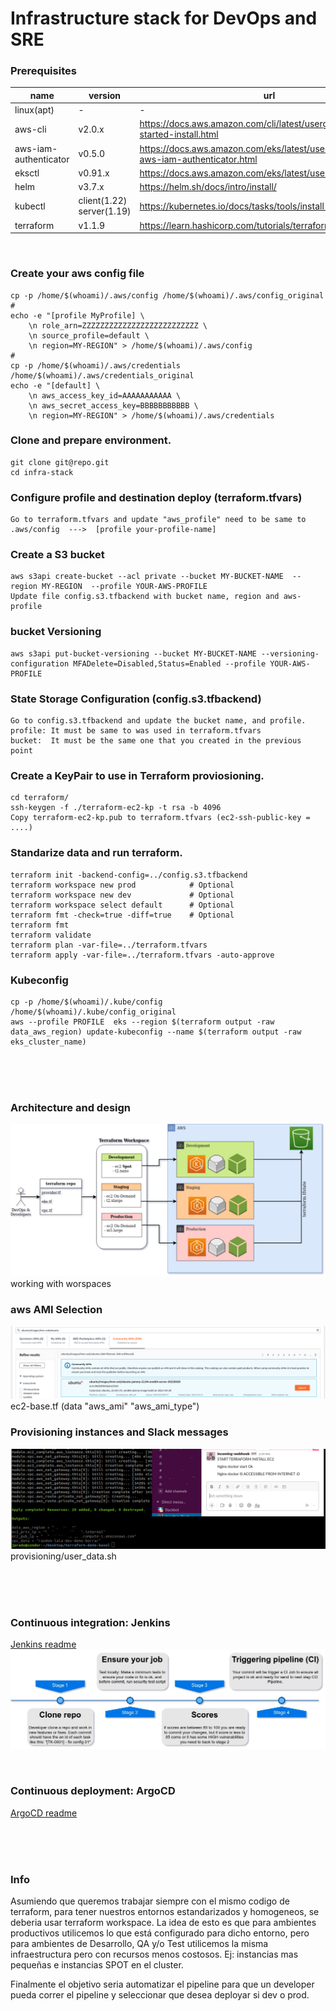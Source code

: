 
# Infrastructure stack for DevOps and SRE


### Prerequisites

|name         | version | url   | obs      |
| ---         | ---     |   --- |  ---     |
| linux(apt)  |    -    |   -   | curl jq  |
| aws-cli     | v2.0.x  |https://docs.aws.amazon.com/cli/latest/userguide/getting-started-install.html | - |
| aws-iam-authenticator   | v0.5.0  |https://docs.aws.amazon.com/eks/latest/userguide/install-aws-iam-authenticator.html | - |
| eksctl      | v0.91.x |https://docs.aws.amazon.com/eks/latest/userguide/eksctl.html | Optional |
| helm        | v3.7.x  |https://helm.sh/docs/intro/install/ | - |
| kubectl     |client(1.22)  server(1.19) | https://kubernetes.io/docs/tasks/tools/install-kubectl-linux/ | - |
| terraform   | v1.1.9  |https://learn.hashicorp.com/tutorials/terraform/install-cli | - |

<br>

### Create your aws config file
	cp -p /home/$(whoami)/.aws/config /home/$(whoami)/.aws/config_original
	#	
	echo -e "[profile MyProfile] \
		\n role_arn=ZZZZZZZZZZZZZZZZZZZZZZZZZZ \
		\n source_profile=default \
		\n region=MY-REGION" > /home/$(whoami)/.aws/config
	#	
	cp -p /home/$(whoami)/.aws/credentials /home/$(whoami)/.aws/credentials_original 	
	echo -e "[default] \
		\n aws_access_key_id=AAAAAAAAAAA \
		\n aws_secret_access_key=BBBBBBBBBBB \
		\n region=MY-REGION" > /home/$(whoami)/.aws/credentials


### Clone and prepare environment. 
	git clone git@repo.git
	cd infra-stack


### Configure profile and destination deploy (terraform.tfvars)
	Go to terraform.tfvars and update "aws_profile" need to be same to .aws/config  --->  [profile your-profile-name]


### Create a S3 bucket
	aws s3api create-bucket --acl private --bucket MY-BUCKET-NAME  --region MY-REGION  --profile YOUR-AWS-PROFILE
	Update file config.s3.tfbackend with bucket name, region and aws-profile


### bucket Versioning
	aws s3api put-bucket-versioning --bucket MY-BUCKET-NAME --versioning-configuration MFADelete=Disabled,Status=Enabled --profile YOUR-AWS-PROFILE


### State Storage Configuration (config.s3.tfbackend)
	Go to config.s3.tfbackend and update the bucket name, and profile.
	profile: It must be same to was used in terraform.tfvars
	bucket:  It must be the same one that you created in the previous point


### Create a KeyPair to use in Terraform proviosioning.
	cd terraform/
	ssh-keygen -f ./terraform-ec2-kp -t rsa -b 4096
	Copy terraform-ec2-kp.pub to terraform.tfvars (ec2-ssh-public-key = ....)


### Standarize data and run terraform. 
	terraform init -backend-config=../config.s3.tfbackend
	terraform workspace new prod 			# Optional
	terraform workspace new dev  			# Optional
	terraform workspace select default  	# Optional
	terraform fmt -check=true -diff=true 	# Optional
	terraform fmt 
	terraform validate
	terraform plan -var-file=../terraform.tfvars
	terraform apply -var-file=../terraform.tfvars -auto-approve


### Kubeconfig
	cp -p /home/$(whoami)/.kube/config /home/$(whoami)/.kube/config_original
	aws --profile PROFILE  eks --region $(terraform output -raw data_aws_region) update-kubeconfig --name $(terraform output -raw eks_cluster_name)


<br><br><br>


### Architecture and design
<img src="img/terraform-logic.jpg" >
working with worspaces

<br>

### aws AMI Selection 
<img src="img/aws-ami.png" >
ec2-base.tf  (data "aws_ami" "aws_ami_type")

<br>

### Provisioning instances and Slack messages
<img src="img/slack-msg.png" >
provisioning/user_data.sh

<br><br><br>



### Continuous integration: Jenkins
<a href="https://github.com/jpradoar/infra-stack/tree/main/jenkins"> Jenkins readme</a>
<br>
<img src="img/ci-diagram.jpg" >


<br>

### Continuous deployment: ArgoCD
<a href="https://github.com/jpradoar/infra-stack/tree/main/argocd"> ArgoCD readme</a>




<br><br><br>





### Info
Asumiendo que queremos trabajar siempre con el mismo codigo de terraform, para tener nuestros entornos estandarizados y homogeneos, se deberia usar terraform workspace.
La idea de esto es que para ambientes productivos utilicemos lo que está configurado para dicho entorno, pero para ambientes de Desarrollo, QA y/o Test utilicemos la misma infraestructura pero con recursos menos costosos. 
Ej: instancias mas pequeñas e instancias SPOT en el cluster. 

Finalmente el objetivo seria automatizar el pipeline para que un developer
pueda correr el pipeline y seleccionar que desea deployar si dev o prod. 
